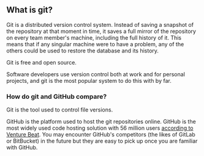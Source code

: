 ## What is git?

Git is a distributed version control system. Instead of saving a snapshot of the repository at that moment in time, it saves a full mirror of the repository on every team member's machine, including the full history of it. This means that if any singular machine were to have a problem, any of the others could be used to restore the database and its history.

Git is free and open source.

Software developers use version control both at work and for personal projects, and git is the most popular system to do this with by far.

### How do git and GitHub compare?

Git is the tool used to control file versions.

GitHub is the platform used to host the git repositories online. GitHub is the most widely used code hosting solution with 56 million users [according to Venture Beat](https://venturebeat.com/2020/12/02/github-python-and-typescript-gain-popularity-among-programming-languages/#:~:text=GitHub%20is%20now%20used%20by,and%2031%20million%20in%202018.&text=JavaScript%20continues%20to%20be%20the,the%20fast%2Dgrowing%20TypeScript%20community.). You may encounter GitHub's competitors (the likes of GitLab or BitBucket) in the future but they are easy to pick up once you are familiar with GitHub.
